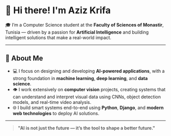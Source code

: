 # 👋 Hi there! I'm **Aziz Krifa**

🎓 I’m a Computer Science student at the **Faculty of Sciences of Monastir**, Tunisia — driven by a passion for **Artificial Intelligence** and building intelligent solutions that make a real-world impact.

---

## 🤖 About Me  

- 💻 I focus on designing and developing **AI-powered applications**, with a strong foundation in **machine learning**, **deep learning**, and **data science**.  
- 👁️ I work extensively on **computer vision** projects, creating systems that can understand and interpret visual data using CNNs, object detection models, and real-time video analysis.   
- 🌐 I build smart systems end-to-end using **Python**, **Django**, and **modern web technologies** to deploy AI solutions.

---

> **"AI is not just the future — it’s the tool to shape a better future."**
